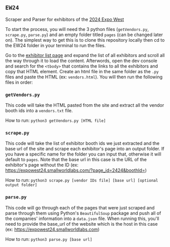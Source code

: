## `EW24`
Scraper and Parser for exhibitors of the [2024 Expo West](https://www.expowest.com)

To start the process, you will need the 3 python files (`getVendors.py`, `scrape.py`, `parse.py`) and an empty folder titled `pages` (can be changed later on). The simplest way to get this is to clone this repository locally then cd to the EW24 folder in your terminal to run the files.

Go to the [exhibitor list page](https://s15.a2zinc.net/eventmap/public/eventmap.aspx?EventId=1013) and expand the list of all exhibitors and scroll all the way through it to load the content. Afterwords, open the dev console and search for the `<tbody>` that contains the links to all the exhibitors and copy that HTML element. Create an html file in the same folder as the `.py` files and paste the HTML (ex: `vendors.html`). You will then run the following files in order:

### `getVendors.py`
This code will take the HTML pasted from the site and extract all the vendor booth ids into a `vendors.txt` file. 

How to run: `python3 getVendors.py [HTML file]`

### `scrape.py`
This code will take the list of exhibitor booth ids we just extracted and the base url of the site and scrape each exhibitor's page into an output folder. If you have a specific name for the folder you can input that, otherwise it will default to `pages`. Note that the base url in this case is the URL of the exhibitor's page without the ID (ex: https://expowest24.smallworldlabs.com/?page_id=2424&boothId=)

How to run: `python3 scrape.py [vendor IDs file] [base url] [optional output folder]`

### `parse.py`
This code will go through each of the pages that were just scraped and parse through them using Python's `BeautifulSoup` package and push all of the companies' information into a `data.json` file. When running this, you'll need to provide the base_url of the website which is the host in this case (ex: https://expowest24.smallworldlabs.com)

How to run: `python3 parse.py [base url]`
